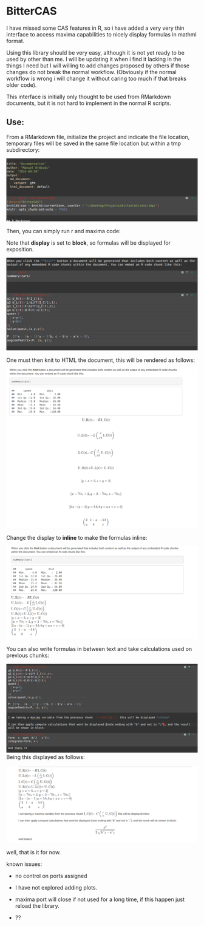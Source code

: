 # BitterCAS

I have missed some CAS features in R, so i have added a very very thin interface to access maxima capabilities to nicely display formulas in mathml format.

Using this library should be very easy, although it is not yet ready to be used by other than me. I will be updating it when i find it lacking in the things I need but I will willing to add changes proposed by others if those changes do not break the normal workflow. (Obviously if the normal workflow is wrong i will change it without caring too much if that breaks older code).

This interface is initially only thought to be used from RMarkdown documents, but it is not hard to implement in the normal R scripts.

## Use:

From a RMarkdown file, initialize the project and indicate the file location, temporary files will be saved in the same file location but within a tmp subdirectory:

![](inst/init.png)

Then, you can simply run r and maxima code:

Note that **display** is set to **block**, so formulas will be displayed for exposition.

![](inst/example.png)

One must then knit to HTML the document, this will be rendered as follows:

![](inst/rendered_block.png)

Change the display to **inline** to make the formulas inline:

![](inst/rendered_inline.png)

You can also write formulas in between text and take calculations used on previous chunks:

![](inst/with_text.png) Being this displayed as follows:

![](inst/with_text_result.png)

well, that is it for now.

known issues:

-   no control on ports assigned

-   I have not explored adding plots.

-   maxima port will close if not used for a long time, if this happen just reload the library.

-   ??
